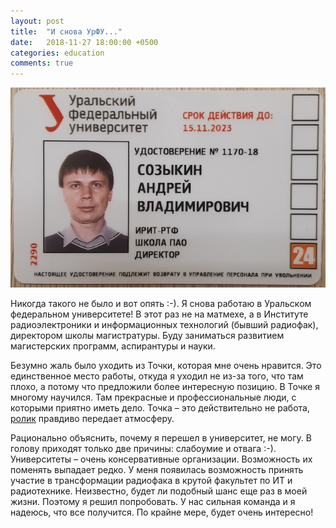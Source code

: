 ```yaml
---
layout: post
title:  "И снова УрФУ..."
date:   2018-11-27 18:00:00 +0500
categories: education
comments: true
---
```

![Пропуск в УрФУ](/assets/images/sozykin_urfu.jpg)

Никогда такого не было и вот опять :-). Я снова работаю в Уральском федеральном университете! В этот раз не на матмехе, а в Институте радиоэлектроники и информационных технологий (бывший радиофак), директором школы магистратуры. Буду заниматься развитием магистерских программ, аспирантуры и науки.

Безумно жаль было уходить из Точки, которая мне очень нравится. Это единственное место работы, откуда я уходил не из-за того, что там плохо, а потому что предложили более интересную позицию. В Точке я многому научился. Там прекрасные и профессиональные люди, с которыми приятно иметь дело. Точка – это действительно не работа, [ролик](https://youtu.be/CogO1G7vYQc) правдиво передает атмосферу. 

Рационально объяснить, почему я перешел в университет, не могу. В голову приходят только две причины: слабоумие и отвага :-). Университеты – очень консервативные организации. Возможность их поменять выпадает редко. У меня появилась возможность принять участие в трансформации радиофака в крутой факультет по ИТ и радиотехнике. Неизвестно, будет ли подобный шанс еще раз в моей жизни. Поэтому я решил попробовать. У нас сильная команда и я надеюсь, что все получится. По крайне мере, будет очень интересно!
